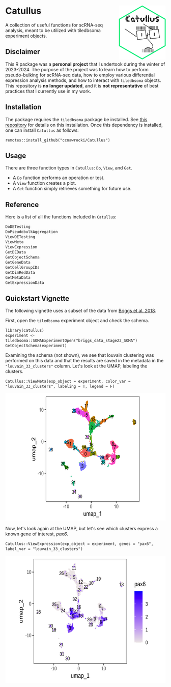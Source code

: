 # Catullus <img src='Catullus_sticker_v1.png' align="right" height="170" /></a>
A collection of useful functions for scRNA-seq analysis, meant to be utilized with tiledbsoma experiment objects.

## Disclaimer
This R package was a __personal project__ that I undertook during the winter of 2023-2024. The purpose of the project was to learn how to perform pseudo-bulking for scRNA-seq data, how to employ various differential expression analysis methods, and how to interact with `tiledbsoma` objects. This repository is __no longer updated__, and it is __not representative__ of best practices that I currently use in my work.

## Installation
The package requires the `tiledbsoma` package be installed. See [this repository](https://github.com/single-cell-data/TileDB-SOMA/tree/main/apis/r) for details on this installation. Once this dependency is installed, one can install `Catullus` as follows: 
```
remotes::install_github("ccnawrocki/Catullus")
```

## Usage
There are three function types in `Catullus`: `Do`, `View`, and `Get`. 
- A `Do` function performs an operation or test.
- A `View` function creates a plot.
- A `Get` function simply retrieves something for future use.

## Reference
Here is a list of all the functions included in `Catullus`:
```
DoDETesting
DoPseudobulkAggregation
ViewDETesting
ViewMeta
ViewExpression
GetDEData
GetObjectSchema
GetGeneData
GetCellGroupIDs
GetDimRedData
GetMetaData
GetExpressionData
```

## Quickstart Vignette
The following vignette uses a subset of the data from [Briggs et al. 2018](https://pubmed.ncbi.nlm.nih.gov/29700227/).

First, open the `tiledbsoma` experiment object and check the schema. 
```
library(Catullus)
experiment <- tiledbsoma::SOMAExperimentOpen("briggs_data_stage22_SOMA")
GetObjectSchema(experiment)
```

Examining the schema (not shown), we see that louvain clustering was performed on this data and that the results are saved in the metadata in the `"louvain_33_clusters"` column. Let's look at the UMAP, labeling the clusters. 
```
Catullus::ViewMeta(exp_object = experiment, color_var = "louvain_33_clusters", labeling = T, legend = F)
```
<img src='vignettes/ViewMeta_plot_example.png' height=400 width=700/></a>

Now, let's look again at the UMAP, but let's see which clusters express a known gene of interest, *pax6*.
```
Catullus::ViewExpression(exp_object = experiment, genes = "pax6", label_var = "louvain_33_clusters")
```
<img src='vignettes/ViewExpression_plot_example.png' height=400 width=700/></a>

